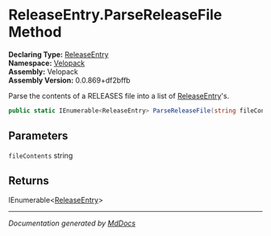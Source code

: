 ﻿<!--  
  <auto-generated>   
    The contents of this file were generated by a tool.  
    Changes to this file may be list if the file is regenerated  
  </auto-generated>   
-->

# ReleaseEntry.ParseReleaseFile Method

**Declaring Type:** [ReleaseEntry](../index.md)  
**Namespace:** [Velopack](../../index.md)  
**Assembly:** Velopack  
**Assembly Version:** 0.0.869+df2bffb

Parse the contents of a RELEASES file into a list of [ReleaseEntry](../index.md)'s.

```csharp
public static IEnumerable<ReleaseEntry> ParseReleaseFile(string fileContents);
```

## Parameters

`fileContents`  string

## Returns

IEnumerable\<[ReleaseEntry](../index.md)\>

___

*Documentation generated by [MdDocs](https://github.com/ap0llo/mddocs)*
